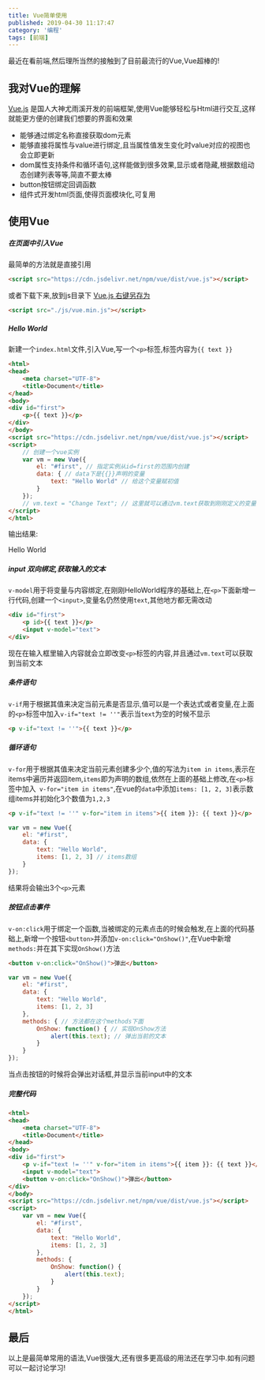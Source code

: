 ```yaml
---
title: Vue简单使用
published: 2019-04-30 11:17:47
category: '编程'
tags: [前端]
---
```


最近在看前端,然后理所当然的接触到了目前最流行的Vue,Vue超棒的!  

<!-- more -->

## 我对Vue的理解  
[Vue.js](https://cn.vuejs.org/) 是国人大神尤雨溪开发的前端框架,使用Vue能够轻松与Html进行交互,这样就能更方便的创建我们想要的界面和效果  
- 能够通过绑定名称直接获取dom元素  
- 能够直接将属性与value进行绑定,且当属性值发生变化时value对应的视图也会立即更新  
- dom属性支持条件和循环语句,这样能做到很多效果,显示或者隐藏,根据数组动态创建列表等等,简直不要太棒  
- button按钮绑定回调函数  
- 组件式开发html页面,使得页面模块化,可复用  

## 使用Vue

##### 在页面中引入Vue

最简单的方法就是直接引用
```Html
<script src="https://cdn.jsdelivr.net/npm/vue/dist/vue.js"></script>
```

或者下载下来,放到js目录下 [Vue.js 右键另存为](https://vuejs.org/js/vue.min.js)
```Html
<script src="./js/vue.min.js"></script>
```

##### Hello World

新建一个`index.html`文件,引入Vue,写一个`<p>`标签,标签内容为`{{ text }}`

```Html { .line-numbers, highlight=[8, 11, 14-17, 20] }
<html>
<head>
    <meta charset="UTF-8">
    <title>Document</title>
</head>
<body>
<div id="first">
    <p>{{ text }}</p>
</div>
</body>
<script src="https://cdn.jsdelivr.net/npm/vue/dist/vue.js"></script>
<script>
    // 创建一个vue实例
    var vm = new Vue({
        el: "#first", // 指定实例从id=first的范围内创建
        data: { // data下是{{}}声明的变量
            text: "Hello World" // 给这个变量赋初值
        }
    });
    // vm.text = "Change Text"; // 这里就可以通过vm.text获取到刚刚定义的变量
</script>
</html>
```
输出结果:  
<p>Hello World</p>

##### input 双向绑定,获取输入的文本  

`v-model`用于将变量与内容绑定,在刚刚HelloWorld程序的基础上,在`<p>`下面新增一行代码,创建一个`<input>`,变量名仍然使用`text`,其他地方都无需改动
```Html {highlight=3}
<div id="first">
    <p id>{{ text }}</p>
    <input v-model="text">
</div>
```

现在在输入框里输入内容就会立即改变`<p>`标签的内容,并且通过`vm.text`可以获取到当前文本  

##### 条件语句  

`v-if`用于根据其值来决定当前元素是否显示,值可以是一个表达式或者变量,在上面的`<p>`标签中加入`v-if="text != ''"`表示当`text`为空的时候不显示  

```Html
<p v-if="text != ''">{{ text }}</p>
```

##### 循环语句  

`v-for`用于根据其值来决定当前元素创建多少个,值的写法为`item in items`,表示在items中遍历并返回item,`items`即为声明的数组,依然在上面的基础上修改,在`<p>`标签中加入` v-for="item in items"`,在vue的`data`中添加`items: [1, 2, 3]`表示数组items并初始化3个数值为`1,2,3`  
```Html
<p v-if="text != ''" v-for="item in items">{{ item }}: {{ text }}</p>
```

```js { .line-numbers highlight=5 }
var vm = new Vue({
    el: "#first",
    data: {
        text: "Hello World",
        items: [1, 2, 3] // items数组
    }
});
```

结果将会输出3个`<p>`元素  

##### 按钮点击事件  

`v-on:click`用于绑定一个函数,当被绑定的元素点击的时候会触发,在上面的代码基础上,新增一个按钮`<button>`并添加`v-on:click="OnShow()"`,在Vue中新增`methods:`并在其下实现`OnShow()`方法  

```Html
<button v-on:click="OnShow()">弹出</button>
```

```js { .line-numbers highlight=7-11 }
var vm = new Vue({
    el: "#first",
    data: {
        text: "Hello World",
        items: [1, 2, 3]
    },
    methods: { // 方法都在这个methods下面
        OnShow: function() { // 实现OnShow方法
            alert(this.text); // 弹出当前的文本
        }
    }
});
```

当点击按钮的时候将会弹出对话框,并显示当前input中的文本

##### 完整代码

```html
<html>
<head>
    <meta charset="UTF-8">
    <title>Document</title>
</head>
<body>
<div id="first">
    <p v-if="text != ''" v-for="item in items">{{ item }}: {{ text }}</p>
    <input v-model="text">
    <button v-on:click="OnShow()">弹出</button>
</div>
</body>
<script src="https://cdn.jsdelivr.net/npm/vue/dist/vue.js"></script>
<script>
    var vm = new Vue({
        el: "#first",
        data: {
            text: "Hello World",
            items: [1, 2, 3]
        },
        methods: {
            OnShow: function() {
                alert(this.text);
            }
        }
    });
</script>
</html>
```

## 最后

以上是最简单常用的语法,Vue很强大,还有很多更高级的用法还在学习中.如有问题可以一起讨论学习!
